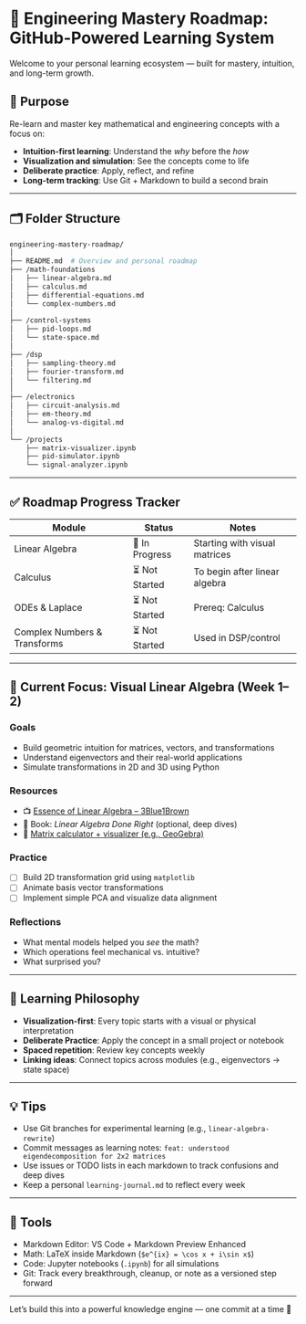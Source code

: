 # 🧠 Engineering Mastery Roadmap: GitHub-Powered Learning System

Welcome to your personal learning ecosystem — built for mastery, intuition, and long-term growth.

## 🎯 Purpose
Re-learn and master key mathematical and engineering concepts with a focus on:
- **Intuition-first learning**: Understand the *why* before the *how*
- **Visualization and simulation**: See the concepts come to life
- **Deliberate practice**: Apply, reflect, and refine
- **Long-term tracking**: Use Git + Markdown to build a second brain

---

## 🗂️ Folder Structure
```bash
engineering-mastery-roadmap/
│
├── README.md  # Overview and personal roadmap
├── /math-foundations
│   ├── linear-algebra.md
│   ├── calculus.md
│   ├── differential-equations.md
│   └── complex-numbers.md
│
├── /control-systems
│   ├── pid-loops.md
│   └── state-space.md
│
├── /dsp
│   ├── sampling-theory.md
│   ├── fourier-transform.md
│   └── filtering.md
│
├── /electronics
│   ├── circuit-analysis.md
│   ├── em-theory.md
│   └── analog-vs-digital.md
│
└── /projects
    ├── matrix-visualizer.ipynb
    ├── pid-simulator.ipynb
    └── signal-analyzer.ipynb
```

---

## ✅ Roadmap Progress Tracker
| Module | Status | Notes |
|--------|--------|-------|
| Linear Algebra | 🔄 In Progress | Starting with visual matrices |
| Calculus | ⏳ Not Started | To begin after linear algebra |
| ODEs & Laplace | ⏳ Not Started | Prereq: Calculus |
| Complex Numbers & Transforms | ⏳ Not Started | Used in DSP/control |

---

## 🚀 Current Focus: Visual Linear Algebra (Week 1–2)
### Goals
- Build geometric intuition for matrices, vectors, and transformations
- Understand eigenvectors and their real-world applications
- Simulate transformations in 2D and 3D using Python

### Resources
- 📺 [Essence of Linear Algebra – 3Blue1Brown](https://www.youtube.com/playlist?list=PLZHQObOWTQDMsr9K-rj53DwVRMYO3t5Yr)
- 📘 Book: *Linear Algebra Done Right* (optional, deep dives)
- 🧮 [Matrix calculator + visualizer (e.g., GeoGebra)](https://www.geogebra.org/m/KfuF7rKx)

### Practice
- [ ] Build 2D transformation grid using `matplotlib`
- [ ] Animate basis vector transformations
- [ ] Implement simple PCA and visualize data alignment

### Reflections
- What mental models helped you *see* the math?
- Which operations feel mechanical vs. intuitive?
- What surprised you?

---

## 🔁 Learning Philosophy
- **Visualization-first**: Every topic starts with a visual or physical interpretation
- **Deliberate Practice**: Apply the concept in a small project or notebook
- **Spaced repetition**: Review key concepts weekly
- **Linking ideas**: Connect topics across modules (e.g., eigenvectors → state space)

---

## 💡 Tips
- Use Git branches for experimental learning (e.g., `linear-algebra-rewrite`)
- Commit messages as learning notes: `feat: understood eigendecomposition for 2x2 matrices`
- Use issues or TODO lists in each markdown to track confusions and deep dives
- Keep a personal `learning-journal.md` to reflect every week

---

## 🧰 Tools
- Markdown Editor: VS Code + Markdown Preview Enhanced
- Math: LaTeX inside Markdown (`$e^{ix} = \cos x + i\sin x$`)
- Code: Jupyter notebooks (`.ipynb`) for all simulations
- Git: Track every breakthrough, cleanup, or note as a versioned step forward

---

Let’s build this into a powerful knowledge engine — one commit at a time 🚀
